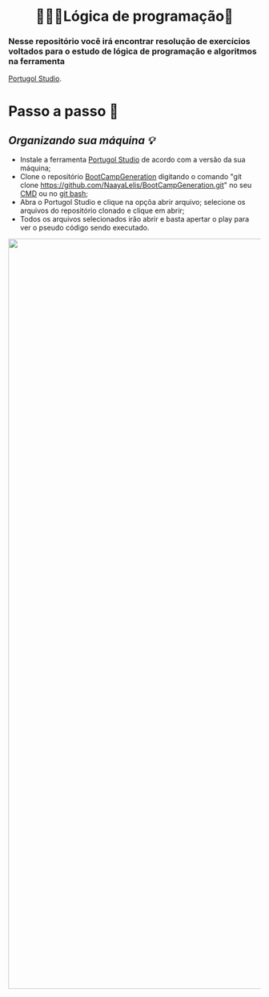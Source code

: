 <h1 class align ="center">👩🏿‍💻<b>Lógica de programação🧠</h1></b>
<h3>Nesse repositório você irá encontrar resolução de exercícios voltados para o estudo de lógica de programação e algoritmos na ferramenta </h3> 

[Portugol Studio](http://lite.acad.univali.br/portugol/).
<br>

<h1>Passo a passo 👣</h1>

<h2><b><i>Organizando sua máquina 💡</b></i></h2>


- Instale a ferramenta [Portugol Studio](http://lite.acad.univali.br/portugol/) de acordo com a versão da sua máquina;
-  Clone o repositório [BootCampGeneration](https://github.com/NaayaLelis/BootCampGeneration) digitando o comando "git clone https://github.com/NaayaLelis/BootCampGeneration.git" no seu [CMD](https://www.techtudo.com.br/dicas-e-tutoriais/2022/06/conheca-os-principais-comandos-do-prompt-do-windows-veja-lista.ghtml) ou no [git bash](https://www.webdevdrops.com/git-bash-como-instalar-usar/);
- Abra o Portugol Studio e clique na opçõa abrir arquivo; selecione os arquivos do repositório clonado e clique em abrir;
- Todos os arquivos selecionados irão abrir e basta apertar o play para ver o pseudo código sendo executado.

<div align= "center" >
<img src="https://user-images.githubusercontent.com/104438961/199314395-c91e0003-2069-4a6b-b122-be8c8449b614.gif" width="1500 px" >